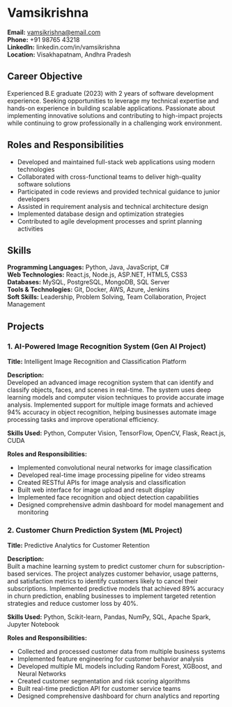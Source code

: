 # Vamsikrishna
**Email:** vamsikrishna@email.com  
**Phone:** +91 98765 43218  
**LinkedIn:** linkedin.com/in/vamsikrishna  
**Location:** Visakhapatnam, Andhra Pradesh  

## Career Objective
Experienced B.E graduate (2023) with 2 years of software development experience. Seeking opportunities to leverage my technical expertise and hands-on experience in building scalable applications. Passionate about implementing innovative solutions and contributing to high-impact projects while continuing to grow professionally in a challenging work environment.

## Roles and Responsibilities
- Developed and maintained full-stack web applications using modern technologies
- Collaborated with cross-functional teams to deliver high-quality software solutions
- Participated in code reviews and provided technical guidance to junior developers
- Assisted in requirement analysis and technical architecture design
- Implemented database design and optimization strategies
- Contributed to agile development processes and sprint planning activities

## Skills
**Programming Languages:** Python, Java, JavaScript, C#  
**Web Technologies:** React.js, Node.js, ASP.NET, HTML5, CSS3  
**Databases:** MySQL, PostgreSQL, MongoDB, SQL Server  
**Tools & Technologies:** Git, Docker, AWS, Azure, Jenkins  
**Soft Skills:** Leadership, Problem Solving, Team Collaboration, Project Management  

## Projects

### 1. AI-Powered Image Recognition System (Gen AI Project)
**Title:** Intelligent Image Recognition and Classification Platform

**Description:**  
Developed an advanced image recognition system that can identify and classify objects, faces, and scenes in real-time. The system uses deep learning models and computer vision techniques to provide accurate image analysis. Implemented support for multiple image formats and achieved 94% accuracy in object recognition, helping businesses automate image processing tasks and improve operational efficiency.

**Skills Used:** Python, Computer Vision, TensorFlow, OpenCV, Flask, React.js, CUDA

**Roles and Responsibilities:**
- Implemented convolutional neural networks for image classification
- Developed real-time image processing pipeline for video streams
- Created RESTful APIs for image analysis and classification
- Built web interface for image upload and result display
- Implemented face recognition and object detection capabilities
- Designed comprehensive admin dashboard for model management and monitoring

### 2. Customer Churn Prediction System (ML Project)
**Title:** Predictive Analytics for Customer Retention

**Description:**  
Built a machine learning system to predict customer churn for subscription-based services. The project analyzes customer behavior, usage patterns, and satisfaction metrics to identify customers likely to cancel their subscriptions. Implemented predictive models that achieved 89% accuracy in churn prediction, enabling businesses to implement targeted retention strategies and reduce customer loss by 40%.

**Skills Used:** Python, Scikit-learn, Pandas, NumPy, SQL, Apache Spark, Jupyter Notebook

**Roles and Responsibilities:**
- Collected and processed customer data from multiple business systems
- Implemented feature engineering for customer behavior analysis
- Developed multiple ML models including Random Forest, XGBoost, and Neural Networks
- Created customer segmentation and risk scoring algorithms
- Built real-time prediction API for customer service teams
- Designed comprehensive dashboard for churn analytics and reporting
